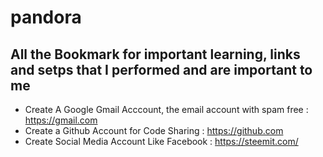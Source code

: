 # pandora

## All the Bookmark for important learning, links and setps that I performed and are important to me

- Create A Google Gmail Acccount, the email account with spam free : https://gmail.com
- Create a Github Account for Code Sharing : https://github.com
- Create Social Media Account Like Facebook : https://steemit.com/ 
  
  
